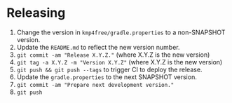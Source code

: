 Releasing
=========

1. Change the version in `kmp4free/gradle.properties` to a non-SNAPSHOT version.
2. Update the `README.md` to reflect the new version number.
3. `git commit -am "Release X.Y.Z."` (where X.Y.Z is the new version)
4. `git tag -a X.Y.Z -m "Version X.Y.Z"` (where X.Y.Z is the new version)
5. `git push && git push --tags` to trigger CI to deploy the release.
6. Update the `gradle.properties` to the next SNAPSHOT version.
7. `git commit -am "Prepare next development version."`
8. `git push`
